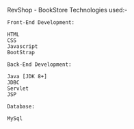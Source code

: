 RevShop - BookStore 
Technologies used:-

    Front-End Development:

    HTML
    CSS
    Javascript
    BootStrap

    Back-End Development:

    Java [JDK 8+]
    JDBC
    Servlet
    JSP

    Database:

    MySql
